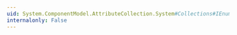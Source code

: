 ```yaml
---
uid: System.ComponentModel.AttributeCollection.System#Collections#IEnumerable#GetEnumerator
internalonly: False
---
```

